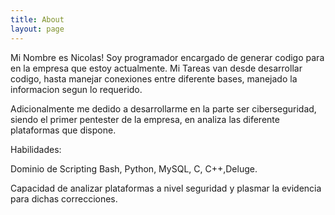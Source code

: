 ```yaml
---
title: About
layout: page
---
```


Mi Nombre es Nicolas! Soy programador encargado de generar codigo para en la empresa que estoy actualmente. Mi Tareas van desde desarrollar codigo, hasta manejar conexiones entre diferente bases, manejado la informacion segun lo requerido.

Adicionalmente me dedido a desarrollarme en la parte ser ciberseguridad, siendo el primer pentester de la empresa, en analiza las diferente plataformas que dispone.

Habilidades:

Dominio de Scripting Bash, Python, MySQL, C, C++,Deluge.

Capacidad de analizar plataformas a nivel seguridad y plasmar la evidencia para dichas correcciones.


